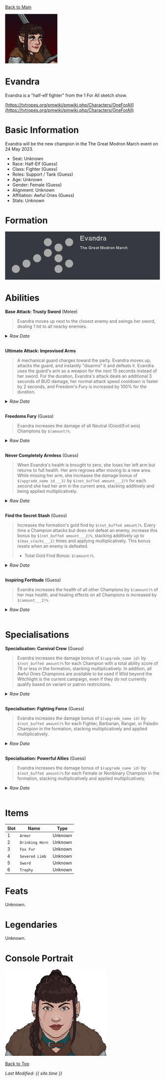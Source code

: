 [Back to Main](index.md)

![PC Portrait](images/portrait_evandra.png)

# Evandra

Evandra is a "half-elf fighter" from the 1 For All sketch show.

[https://tvtropes.org/pmwiki/pmwiki.php/Characters/OneForAll](https://tvtropes.org/pmwiki/pmwiki.php/Characters/OneForAll)

# Basic Information

Evandra will be the new champion in the The Great Modron March event on 24 May 2023.

* Seat: Unknown
* Race: Half-Elf (Guess)
* Class: Fighter (Guess)
* Roles: Support / Tank (Guess)
* Age: Unknown
* Gender: Female (Guess)
* Alignment: Unknown
* Affiliation: Awful Ones (Guess)
* Stats: Unknown

# Formation

![Formation Layout](images/formation_evandra.png)

# Abilities

**Base Attack: Trusty Sword** (Melee)
> Evandra moves up next to the closest enemy and swings her sword, dealing 1 hit to all nearby enemies.
<details><summary><em>Raw Data</em></summary>
<p>
<pre>
{
    "description": "Evandra moves up next to the closest enemy and swings her sword, dealing 1 hit to all nearby enemies.",
    "long_description": "",
    "damage_modifier": 1,
    "damage_types": ["melee"],
    "graphic_id": 0,
    "target": "front",
    "aoe_radius": 150,
    "tags": [
        "melee",
        "aoe"
    ],
    "num_targets": 1,
    "animations": [{
        "damage_frame": 12,
        "jump_sound": 30,
        "sound_frames": {"2": 194},
        "target_offset_x": -34,
        "type": "melee_attack"
    }],
    "name": "Trusty Sword",
    "cooldown": 5,
    "id": 627
}
</pre>
</p>
</details>
<br />

**Ultimate Attack: Improvised Arms**
> A mechanical guard charges toward the party. Evandra moves up, attacks the guard, and instantly "disarms" it and defeats it. Evandra uses the guard's arm as a weapon for the next 15 seconds instead of her sword. For the duration, Evandra's attack deals an additional 3 seconds of BUD damage, her normal attack speed cooldown is faster by 2 seconds, and Freedom's Fury is increased by 100% for the duration.
<details><summary><em>Raw Data</em></summary>
<p>
<pre>
{
    "description": "Evandra disarms a mechanical guard. She uses the guard's arm as a weapon for the next 15 seconds and gains some additional effects for the duration",
    "long_description": "A mechanical guard charges toward the party. Evandra moves up, attacks the guard, and instantly \"disarms\" it and defeats it. Evandra uses the guard's arm as a weapon for the next 15 seconds instead of her sword. For the duration, Evandra's attack deals an additional 3 seconds of BUD damage, her normal attack speed cooldown is faster by 2 seconds, and Freedom's Fury is increased by 100% for the duration.",
    "damage_modifier": 0,
    "damage_types": ["melee"],
    "graphic_id": 19319,
    "target": "none",
    "aoe_radius": 0,
    "tags": [
        "melee",
        "ultimate"
    ],
    "num_targets": 0,
    "animations": [{
        "ultimate": "evandra",
        "type": "ultimate_attack",
        "no_damage_display": true
    }],
    "name": "Improvised Arms",
    "cooldown": 140,
    "id": 628
}
</pre>
</p>
</details>
<br />

**Freedoms Fury** (Guess)
> Evandra increases the damage of all Neutral (Good/Evil axis) Champions by `$(amount)%`.
<details><summary><em>Raw Data</em></summary>
<p>
<pre>
{
    "effect_keys": [{
        "off_when_benched": true,
        "effect_string": "hero_dps_multiplier_mult,100",
        "filter_targets": [{
            "type": "by_tags",
            "tags": "geneutral"
        }],
        "targets": ["all"]
    }],
    "requirements": "",
    "description": {"desc": "$(source_hero) increases the damage of all Neutral (Good/Evil axis) Champions by $(amount)%."},
    "id": 1482,
    "flavour_text": "",
    "graphic_id": 19313,
    "properties": {"is_formation_ability": true}
}
</pre>
</p>
</details>
<br />

**Never Completely Armless** (Guess)
> When Evandra's health is brought to zero, she loses her left arm but returns to full health. Her arm regrows after moving to a new area. While missing her arm, she increases the damage bonus of `$(upgrade_name id___3)` by `$(not_buffed amount___2)%` for each second she had her arm in the current area, stacking additively and being applied multiplicatively.
<details><summary><em>Raw Data</em></summary>
<p>
<pre>
{
    "effect_keys": [
        {
            "pre_kill_priority": 1000,
            "effect_string": "evandra_never_completely_armless"
        },
        {
            "stack_title": "Seconds Armed",
            "manual_stacking": true,
            "stacks_multiply": false,
            "show_bonus": true,
            "effect_string": "buff_amount,100"
        },
        {
            "amount_expr": "upgrade_amount(11296,1)",
            "effect_string": "buff_upgrade,0,11295",
            "apply_manually": true
        }
    ],
    "requirements": "",
    "description": {"desc": "When $(source_hero)'s health is brought to zero, she loses her left arm but returns to full health. Her arm regrows after moving to a new area. While missing her arm, she increases the damage bonus of $(upgrade_name id___3) by $(not_buffed amount___2)% for each second she had her arm in the current area, stacking additively and being applied multiplicatively."},
    "id": 1483,
    "flavour_text": "",
    "graphic_id": 19315,
    "properties": {
        "indexed_effect_properties": true,
        "is_formation_ability": true,
        "default_bonus_index": 1,
        "owner_use_outgoing_description": true,
        "per_effect_index_bonuses": true
    }
}
</pre>
</p>
</details>
<br />

**Find the Secret Stash** (Guess)
> Increases the formation's gold find by `$(not_buffed amount)%`. Every time a Champion attacks but does not defeat an enemy, increase this bonus by `$(not_buffed amount___2)%`, stacking additively up to `$(max_stacks___2)` times and applying multiplicatively. This bonus resets when an enemy is defeated.
>  
> - Total Gold Find Bonus: `$(amount)%`.
<details><summary><em>Raw Data</em></summary>
<p>
<pre>
{
    "effect_keys": [
        {
            "off_when_benched": true,
            "effect_string": "gold_multiplier_mult,100"
        },
        {
            "stack_title": "Stacks",
            "stacks_multiply": false,
            "off_when_benched": true,
            "show_bonus": true,
            "effect_string": "buff_upgrade,50,11297,0",
            "more_triggers": [{
                "action": {"type": "reset"},
                "trigger": "monster_killed"
            }],
            "max_stacks": 120,
            "stacks_on_trigger": "hero_attack_ended_no_kill"
        }
    ],
    "requirements": "",
    "description": {
        "post": {"conditions": [{
            "condition": "not static_desc",
            "desc": "^^Total Gold Find Bonus: $(amount)%"
        }]},
        "desc": "Increases the formation's gold find by $(not_buffed amount)%. Every time a Champion attacks but does not defeat an enemy, increase this bonus by $(not_buffed amount___2)%, stacking additively up to $(max_stacks___2) times and applying multiplicatively. This bonus resets when an enemy is defeated."
    },
    "id": 1484,
    "flavour_text": "",
    "graphic_id": 19312,
    "properties": {
        "indexed_effect_properties": true,
        "is_formation_ability": true,
        "default_bonus_index": 0,
        "owner_use_outgoing_description": true,
        "per_effect_index_bonuses": true
    }
}
</pre>
</p>
</details>
<br />

**Inspiring Fortitude** (Guess)
> Evandra increases the health of all other Champions by `$(amount)%` of her max health, and healing effects on all Champions is increased by `$(amount___2)%`.
<details><summary><em>Raw Data</em></summary>
<p>
<pre>
{
    "effect_keys": [
        {
            "off_when_benched": true,
            "effect_string": "increase_health_by_source_percent,25",
            "targets": ["other"]
        },
        {
            "off_when_benched": true,
            "effect_string": "healing_add_mult,25",
            "targets": ["all"]
        }
    ],
    "requirements": "",
    "description": {"desc": "$(source_hero) increases the health of all other Champions by $(amount)% of her max health, and healing effects on all Champions is increased by $(amount___2)%."},
    "id": 1485,
    "flavour_text": "",
    "graphic_id": 19314,
    "properties": {
        "indexed_effect_properties": true,
        "is_formation_ability": true,
        "per_effect_index_bonuses": true
    }
}
</pre>
</p>
</details>
<br />

# Specialisations

**Specialisation: Carnival Crew** (Guess)
> Evandra increases the damage bonus of `$(upgrade_name id)` by `$(not_buffed amount)%` for each Champion with a total ability score of 78 or less in the formation, stacking multiplicatively. In addition, all Awful Ones Champions are available to be used if Wild beyond the Witchlight is the current campaign, even if they do not currently qualify based on variant or patron restrictions.
<details><summary><em>Raw Data</em></summary>
<p>
<pre>
{
    "effect_keys": [
        {
            "stack_title": "Affected Champions",
            "amount_updated_listeners": [
                "slot_changed",
                "feat_changed"
            ],
            "show_bonus": true,
            "amount_func": "mult",
            "stack_func": "per_crusader",
            "effect_string": "buff_upgrade,150,11295",
            "stack_func_data": {"target_filters": [{
                "stat": "total_ability_score",
                "comparison": "<=",
                "type": "stat",
                "value": 78
            }]}
        },
        {
            "off_when_benched": true,
            "valid_for_campaign_ids": [27],
            "effect_string": "force_allow_hero_by_tag,awfulones"
        }
    ],
    "requirements": "",
    "description": {"desc": "$(source_hero) increases the damage bonus of $(upgrade_name id) by $(not_buffed amount)% for each Champion with a total ability score of 78 or less in the formation, stacking multiplicatively. In addition, all Awful Ones Champions are available to be used if Wild beyond the Witchlight is the current campaign, even if they do not currently qualify based on variant or patron restrictions."},
    "id": 1488,
    "flavour_text": "",
    "graphic_id": 0,
    "properties": {
        "is_formation_ability": true,
        "spec_option_post_apply_info": "Qualified Champions: $num_stacks",
        "owner_use_outgoing_description": true,
        "type": "upgrade",
        "formation_circle_icon": false
    }
}
</pre>
</p>
</details>
<br />

**Specialisation: Fighting Force** (Guess)
> Evandra increases the damage bonus of `$(upgrade_name id)` by `$(not_buffed amount)%` for each Fighter, Barbarian, Ranger, or Paladin Champion in the formation, stacking multiplicatively and applied multiplicatively.
<details><summary><em>Raw Data</em></summary>
<p>
<pre>
{
    "effect_keys": [{
        "stacks_multiply": true,
        "off_when_benched": true,
        "effect_string": "buff_upgrade_per_any_tagged_crusader_mult,125,11295,fighter|barbarian|ranger|paladin"
    }],
    "requirements": "",
    "description": {"desc": "$(source_hero) increases the damage bonus of $(upgrade_name id) by $(not_buffed amount)% for each Fighter, Barbarian, Ranger, or Paladin Champion in the formation, stacking multiplicatively and applied multiplicatively."},
    "id": 1487,
    "flavour_text": "",
    "graphic_id": 0,
    "properties": {
        "is_formation_ability": true,
        "spec_option_post_apply_info": "Qualified Champions: $num_stacks",
        "owner_use_outgoing_description": true,
        "type": "upgrade",
        "formation_circle_icon": false
    }
}
</pre>
</p>
</details>
<br />

**Specialisation: Powerful Allies** (Guess)
> Evandra increases the damage bonus of `$(upgrade_name id)` by `$(not_buffed amount)%` for each Female or Nonbinary Champion in the formation, stacking multiplicatively and applied multiplicatively.
<details><summary><em>Raw Data</em></summary>
<p>
<pre>
{
    "effect_keys": [{
        "stacks_multiply": true,
        "off_when_benched": true,
        "effect_string": "buff_upgrade_per_any_tagged_crusader_mult,100,11295,female|(!female^!male)"
    }],
    "requirements": "",
    "description": {"desc": "$(source_hero) increases the damage bonus of $(upgrade_name id) by $(not_buffed amount)% for each Female or Nonbinary Champion in the formation, stacking multiplicatively and applied multiplicatively."},
    "id": 1486,
    "flavour_text": "",
    "graphic_id": 0,
    "properties": {
        "is_formation_ability": true,
        "spec_option_post_apply_info": "Female or Nonbinary Champions: $num_stacks",
        "owner_use_outgoing_description": true,
        "type": "upgrade",
        "formation_circle_icon": false
    }
}
</pre>
</p>
</details>
<br />

# Items

| Slot | Name | Type |
|---|---|---|
| 1 | `Armor` | Unknown |
| 2 | `Drinking Horn` | Unknown |
| 3 | `Fox Fur` | Unknown |
| 4 | `Severed Limb` | Unknown |
| 5 | `Sword` | Unknown |
| 6 | `Trophy` | Unknown |

# Feats

Unknown.

# Legendaries

Unknown.

# Console Portrait

![Console Portrait](images/console_evandra.png)

[Back to Top](#top)

*Last Modified: {{ site.time }}*